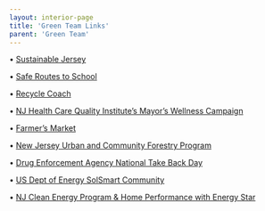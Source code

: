 ```yaml
---
layout: interior-page
title: 'Green Team Links'
parent: 'Green Team'
---
```


• [Sustainable Jersey](http://www.sustainablejersey.com) 

• [Safe Routes to School](http://www.saferoutesnj.org) 

• [Recycle Coach](/departments/public-works/2019/04/25/recyclecoach/)

• [NJ Health Care Quality Institute’s Mayor’s Wellness Campaign](https://web.archive.org/web/20220412132419/https://www.njhcqi.org/mayors-wellness-campaign/)

• [Farmer’s Market](/farmers-market/)

• [New Jersey Urban and Community Forestry Program](https://www.state.nj.us/dep/parksandforests/forest/community/index.html) 

• [Drug Enforcement Agency National Take Back Day](https://www.deadiversion.usdoj.gov/drug_disposal/takeback/) 

• [US Dept of Energy SolSmart Community](http://www.gosparc.org) 

• [NJ Clean Energy Program & Home Performance with Energy Star](http://www.njcleanenergy.com) 
